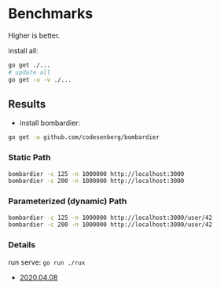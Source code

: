 # Benchmarks

Higher is better.

install all:

```bash
go get ./...
# update all
go get -u -v ./...
```

## Results

- install bombardier: 

```bash
go get -u github.com/codesenberg/bombardier
```

### Static Path

```bash
bombardier -c 125 -n 1000000 http://localhost:3000
bombardier -c 200 -n 1000000 http://localhost:3000
```

### Parameterized (dynamic) Path

```bash
bombardier -c 125 -n 1000000 http://localhost:3000/user/42
bombardier -c 200 -n 1000000 http://localhost:3000/user/42
```

### Details

run serve: `go run ./rux`

- [2020.04.08](./testdata/2020.0418.md)
